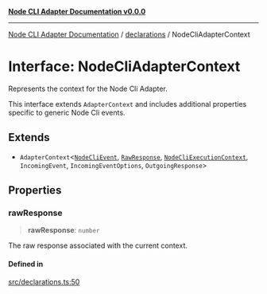 [**Node CLI Adapter Documentation v0.0.0**](../../README.md)

***

[Node CLI Adapter Documentation](../../modules.md) / [declarations](../README.md) / NodeCliAdapterContext

# Interface: NodeCliAdapterContext

Represents the context for the Node Cli Adapter.

This interface extends `AdapterContext` and includes additional properties
specific to generic Node Cli events.

## Extends

- `AdapterContext`\<[`NodeCliEvent`](NodeCliEvent.md), [`RawResponse`](../type-aliases/RawResponse.md), [`NodeCliExecutionContext`](../type-aliases/NodeCliExecutionContext.md), `IncomingEvent`, `IncomingEventOptions`, `OutgoingResponse`\>

## Properties

### rawResponse

> **rawResponse**: `number`

The raw response associated with the current context.

#### Defined in

[src/declarations.ts:50](https://github.com/stonemjs/node-cli-adapter/blob/30743f7aaaae46db17826e810be4549d56406b6f/src/declarations.ts#L50)
